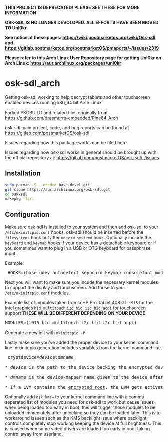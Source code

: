 **THIS PROJECT IS DEPRECATED! PLEASE SEE THESE FOR MORE INFORMATION**

**OSK-SDL IS NO LONGER DEVOLOPED. ALL EFFORTS HAVE BEEN MOVED TO Unl0kr**

**See notice at these pages: https://wiki.postmarketos.org/wiki/Osk-sdl and https://gitlab.postmarketos.org/postmarketOS/pmaports/-/issues/2319**

**Please refer to this Arch Linux User Repository page for getting Unl0kr on Arch Linux: https://aur.archlinux.org/packages/unl0kr**

# osk-sdl_arch
Getting osk-sdl working to help decrypt tablets and other touchscreen enabled devices running x86_64 bit Arch Linux.

Forked PKGBUILD and related files originally from https://github.com/dreemurrs-embedded/Pine64-Arch

osk-sdl main project, code, and bug reports can be found at https://gitlab.com/postmarketOS/osk-sdl

Issues regarding how this package works can be filed here. 

Issues regarding how osk-sdl works in general should be brought up with the official repository at: https://gitlab.com/postmarketOS/osk-sdl/-/issues

## Installation

```sh
sudo pacman -S --needed base-devel git
git clone https://aur.archlinux.org/osk-sdl.git
cd osk-sdl
makepkg -fsri
```

## Configuration

Make sure osk-sdl is installed to your system and then add osk-sdl to your ```/etc/mkinitcpio.conf``` hooks.
osk-sdl should be inserted before the ```filesystems``` hook but after ```udev``` or ```systemd``` hook.
Optionally include the ```keyboard``` and ```keymap``` hooks if your device has a detachable keyboard or if you sometimes want to plug in a USB or OTG keyboard for passphrase input.

Example:
<pre>
 HOOKS=(base udev autodetect keyboard keymap consolefont modconf block lvm2 <b>osk-sdl</b> filesystems fsck)
</pre>

Next you will want to make sure you incude the necessary kernel modules to support the display and touchscreen. 
Add those to your ```/etc/mkinitcpio.conf``` modules.

Example list of modules taken from a HP Pro Tablet 408 G1.
```i915``` for the Intel graphics
```hid_multitouch```,```i2c_hid```, ```i2c_hid_acpi``` for touchscreen support
**THESE WILL BE DIFFERENT DEPENDING ON YOUR DEVICE**
<pre>
MODULES=(i915 hid_multitouch i2c_hid i2c_hid_acpi)
</pre>

Generate a new init with ```mkinitcpio -P```


Lastly make sure you've added the proper device to your kernel command line. mkinitcpio generation includes variables from the kernel command line.
<pre>
 cryptdevice=<i>device</i>:<i>dmname</i>

* <i>device</i> is the path to the device backing the encrypted device. Usage of <a href="https://wiki.archlinux.org/title/Persistent_block_device_naming">persistent block device naming</a> is strongly recommended.

* <i>dmname</i> is the <b>d</b>evice-<b>m</b>apper name given to the device after decryption, which will be available as "/dev/mapper/<i>dmname</i>"

* If a LVM contains the <a href="https://wiki.archlinux.org/title/Dm-crypt/Encrypting_an_entire_system#LUKS_on_LVM">encrypted root</a>, the LVM gets activated first and the volume group containing the logical volume of the encrypted root serves as <i>device</i>. It is then followed by the respective volume group to be mapped to root. The parameter follows the form of "cryptdevice=<i>/dev/vgname/lvname</i>:<i>dmname</i>".
</pre>


Optionally add ```osk_kms=``` to your kernel command line with a comma separated list of modules you need for osk-sdl to work but cause issues when being loaded too early in boot, this will trigger those modules to be unloaded immediately after unlocking so they can be loaded later. 
This is to workaround issues such as the KMS backlight issue where backlight controls completely stop working keeping the device at full brightness. This is caused when some video drivers are loaded too early in boot taking control away from userland. 

